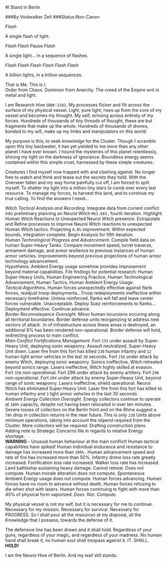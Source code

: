 #I Stand in Berlin

###By Voidwalker Zelt
###Status:Non-Canon

*Flash*

A single flash of light.

*Flash Flash* Pause *Flash*

A single light... in a sequence of flashes.

*Flash Flash Flash Flash Flash Flash*

A billion lights, in a trillion sequences.

That is Me. This is I.  
Order from Chaos. Dominion from Anarchy. The creed of the Empire writ in metal and light.

I am Research Hive `SBDK-2101`. My processes flicker and flit across the surface of my physical vessel. Light, pure light, rises up from the core of my vessel and becomes my thought. My self, echoing across entirety of my forces. Hundreds of thousands of tiny threads of thought, these are but fragments that make up the whole. Hundreds of thousands of drones, bonded to my will, make up my limbs and manipulators on this world.

My purpose is this; to seek knowledge for the Cluster. Though I scramble upon this tiny backwater, it has yet yielded to me more than any other planet I have ever known. I hound the mysteries of this planet relentlessly, shining my light on the darkness of ignorance. Boundless energy seems contained within this simple crust, harnessed by these simple creatures.

Creatures I find myself now trapped with and clashing against. No longer free to watch and think and tease out the secrets they hold. With the Overseer fallen and my way home painfully cut off, I am forced to split myself. To shatter my light into a million tiny stars to comb over every last resource. To manage my forces, to harvest this land, and to continue my true calling. To find the answers I need...

*Witch Tactical Analysis and Recording.* Integrate data from current conflict into preliminary planning on Neuroi Witch `Mk1.683,` fourth iteration. Highlight Human Witch Reactions to Unexpected Neuroi Witch presence. Extrapolate and Refine processes to improve Neuroi Witch reactions to unexpected Human Witch tactics. Projecting `0.8%` improvement. Within expected bounds, integration complete. Begin Analysis for fifth iteration.  
*Human Technological Progress and Advancement.* Compile field data on human Super-Heavy Tanks. Compare movement speed, turret traverse, armament damage, and armor resilience to previous instances of human armor vehicles. Improvements beyond previous projections of human armor technology advancement.  
Hypothesis: Ambient Energy usage somehow provides improvement beyond material capabilities. File findings for potential research: Human Super-Heavy Units, Human Engineering Practice, Human Technological Advancement, Human Tactics, Human Ambient Energy Usage.   
*Tactical Algorithms.* Human forces unexpectedly effective against flank forces, readjust troop deployments...Troop redeployments ineffective within necessary timeframe. Unless reinforced, flanks will fall and leave center forces vulnerable. Unacceptable. Deploy Suez reinforcements to flanks... Deployment effective. Continue advance.  
*Border Reconnaissance Oversight.* Minor human incursions occuring along all territorial boundaries. Border defense units reorganizing to address new vectors of attack. `3%` of infrastructure across these areas is destroyed, an additional 8% has been rendered non-operational. Border defense will hold, redirecting process to main conflict.  
*Main Conflict Fortifications Management.* Fort `235` under assault by Super-Heavy Unit, deploying sonic weaponry. Assault neutralized, Super-Heavy Unit down. Laser fire from this fort has killed `230` human infantry and `12` human light armor vehicles in the last `30` seconds. Fort `156` under attack by enemy Witch, deploying sonic weaponry. Sonics ineffective, Witch retreated beyond sonics range. Lasers ineffective, Witch highly skilled at evasion. Fort `156` non-operational. Fort 296 under attack by enemy artillery. Fort `296` non-operational. Fort `204` under attack by enemy Super-Heavy Unit, beyond range of sonic weaponry. Lasers ineffective, shield operational. Neuroi Witch has eliminated Super-Heavy Unit. Laser fire from this fort has killed `45` human infantry and `3` light armor vehicles in the last 30 seconds.  
*Ambient Energy Collection Oversight.* Energy collectors continue to operate at `100%` capacity, despite not having been relocated in over ten minutes. Severe losses of collectors on the Berlin front and on the Rhine suggest a `78%` drop in collection returns in the near future. This is only `220` Units above minimum operations, taking into account the stipend required from the Cluster. More collectors will be required. Drafting construction plans. Adding note to Strategic Concerns file in regards to relative Energy shortage.  
**WARNING** - Unusual human behaviour at the main conflict! Human tactical capabilities have spiked! Human individual endurance and resistance to damage has increased more than `100%.` Human advancement speed and rate of fire has increased more than 50%. Infantry drone loss rate greatly increased. Fortification loss rate increased. Walker loss rate has increased. Land battleship sustaining heavy damage. Cannot retreat. Does not compute. Human morale alteration does not compute. Spontaneous Ambient Energy usage does not compute. Human forces advancing. Human forces have no room to advance without death. Human forces refusing to die when shot with lasers. Human forces continuing to fight with more than 40% of physical form vaporized. *Does. Not. Compute.*

My physical vessel is not my self, but it is necessary for me to continue. Necessary for my mission. Necessary for survival. Necessary for PROGRESS. So I shall pour all the resources at my disposal, all the Knowledge that I possess, towards the defense of it.

The defensive line has been drawn and it shall hold. Regardless of your guns, regardless of your magic, and regardless of your madness. No human hand shall break it, no human soul shall trespass against it. IT. SHALL. **HOLD!**

I am the Neuroi Hive of Berlin. And my wall still stands.

